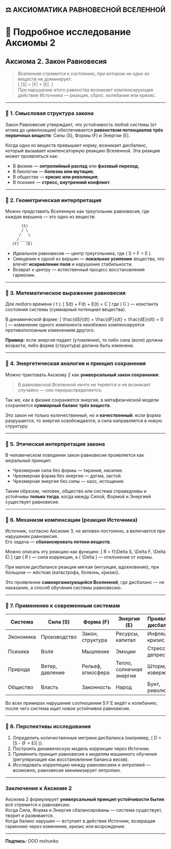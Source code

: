 ## ⚖️ АКСИОМАТИКА РАВНОВЕСНОЙ ВСЕЛЕННОЙ

# 📖 Подробное исследование Аксиомы 2

## **Аксиома 2. Закон Равновесия**

> Вселенная стремится к состоянию, при котором ни одно из веществ не доминирует:  
> \[ |S| = |F| + |E|. \]  
> При нарушении этого равенства возникает компенсирующее действие Источника — реакция, сброс, колебание или кризис.

---

### 🔹 **1. Смысловая структура закона**

Закон Равновесия утверждает, что устойчивость любой системы (от атома до цивилизации) обеспечивается **равенством потенциалов трёх первичных веществ**: Силы (S), Формы (F) и Энергии (E).  

Когда одно из веществ превышает норму, возникает дисбаланс, который вызывает компенсаторную реакцию Вселенной. Эта реакция может проявляться как:
- В физике — **энтропийный распад** или **фазовый переход**;
- В биологии — **болезнь или мутация**;
- В обществе — **кризис или революция**;
- В психике — **стресс, внутренний конфликт**.

---

### 🔹 **2. Геометрическая интерпретация**

Можно представить Вселенную как треугольник равновесия, где каждая вершина — это одно из веществ:

```
       (S)
       / \
      /   \
     /_____
   (F)   (E)
```

- Идеальное равновесие — центр треугольника, где \( S = F = E \).  
- Смещение к одной из вершин — **локальное усиление** вещества, что влечёт **искривление поля** и нарушение стабильности.  
- Возврат к центру — естественный процесс восстановления гармонии.

---

### 🔹 **3. Математическое выражение равновесия**

Для любого времени \( t \):
\[
S(t) + F(t) + E(t) = C
\]
где \( C \) — константа состояния системы (суммарный потенциал вещества).

В динамической форме:
\[
\frac{dS}{dt} + \frac{dF}{dt} + \frac{dE}{dt} = 0
\]
— изменение одного компонента неизбежно компенсируется противоположным изменением другого.

**Пример:** если энергия падает (утомление), то либо сила (воля) должна возрасти, либо форма (структура) должна быть изменена.

---

### 🔹 **4. Энергетическая аналогия и принцип сохранения**

Можно трактовать Аксиому 2 как **универсальный закон сохранения**:

> В равновесной Вселенной ничто не теряется и не возникает случайно — оно перераспределяется.

Так же, как в физике сохраняется энергия, в метафизической модели сохраняется **суммарный баланс трёх веществ**.  

Это закон не только количественный, но и **качественный**: если форма разрушается, то энергия освобождается, а сила направляется в новую структуру.  

---

### 🔹 **5. Этическая интерпретация закона**

В человеческом поведении закон равновесия проявляется как моральный принцип:

- Чрезмерная сила без формы — тирания, насилие.  
- Чрезмерная форма без энергии — догма, застой.  
- Чрезмерная энергия без силы — хаос, истощение.

Таким образом, человек, общество или система справедливы и устойчивы **только тогда**, когда между Силой, Формой и Энергией существует равновесие.

---

### 🔹 **6. Механизм компенсации (реакция Источника)**

Источник, согласно Аксиоме 3, не активен постоянно, а включается при нарушении равновесия.  
Его задача — **сбалансировать потоки веществ**.

Можно описать эту реакцию как функцию:
\[
R = f(\Delta S, \Delta F, \Delta E)
\]
где \( R \) — сила коррекции, а \( \Delta \) — отклонение от нормы.

При малом дисбалансе реакция мягкая (интуиция, вдохновение), при большом — жёсткая (катастрофа, болезнь, кризис).

Это проявление **самоорганизующейся Вселенной**, где дисбаланс — не наказание, а способ обучения системы равновесию.

---

### 🔹 **7. Применение к современным системам**

| Система | Сила (S) | Форма (F) | Энергия (E) | Проявление дисбаланса |
|----------|-----------|------------|--------------|------------------------|
| Экономика | Производство | Закон, структура | Ресурсы, капитал | Инфляция, кризис |
| Психика | Воля | Мышление | Эмоции | Стресс, депрессия |
| Природа | Ветер, давление | Рельеф, атмосфера | Тепло, солнечная энергия | Шторм, извержение |
| Общество | Власть | Законность | Народ | Бунт, революция |

Во всех примерах нарушение соотношения S:F:E ведёт к колебанию, после чего система ищет новое устойчивое равновесие.

---

### 🔹 **8. Перспективы исследования**

1. Определить количественные метрики дисбаланса (например, \( D = |S - (F + E)| \)).  
2. Построить динамическую модель коррекции через Источник.  
3. Применить принцип равновесия к моделям машинного обучения (регуляризация как восстановление баланса весов).  
4. Исследовать корреляцию между равновесием и энтропией — возможно, равновесие минимизирует энтропию.

---

### **Заключение к Аксиоме 2**

Аксиома 2 формулирует **универсальный принцип устойчивости бытия**: всё стремится к равновесию.  
Когда Сила, Форма и Энергия сбалансированы — система существует, творит и развивается.  
Когда баланс нарушен — вступает в действие Источник, возвращая гармонию через изменение, кризис или возрождение.

---

**Подпись:** ООО mshunko

